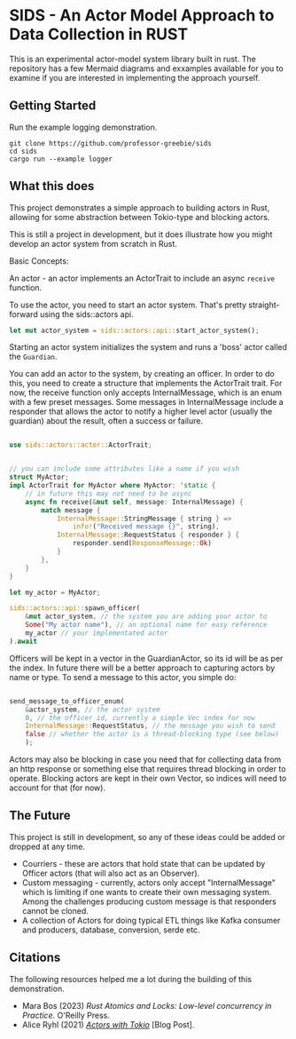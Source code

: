 # SIDS - An Actor Model Approach to Data Collection in RUST

This is an experimental actor-model system library built in rust. The repository has a few Mermaid diagrams 
and exxamples available for you to examine if you are interested in implementing the approach yourself.

## Getting Started

Run the example logging demonstration.

```
git clone https://github.com/professor-greebie/sids
cd sids
cargo run --example logger
```

## What this does

This project demonstrates a simple approach to building actors in Rust, allowing for some abstraction between Tokio-type and blocking actors.

This is still a project in development, but it does illustrate how you might develop an actor system from scratch in Rust.

Basic Concepts:

An actor - an actor implements an ActorTrait to include an async `receive` function.

To use the actor, you need to start an actor system. That's pretty straight-forward
using the sids::actors api.

```rust 
let mut actor_system = sids::actors::api::start_actor_system();
```

Starting an actor system initializes the system and runs a 'boss' actor called the `Guardian`.

You can add an actor to the system, by creating an officer. In order to do this, you need to create a structure that implements the ActorTrait trait. For now, the receive function only accepts InternalMessage, which is an enum with a few preset messages. Some messages in InternalMessage include a responder that allows the actor
to notify a higher level actor (usually the guardian) about the result, often a success or failure.

```rust

use sids::actors::actor::ActorTrait;


// you can include some attributes like a name if you wish
struct MyActor;
impl ActorTrait for MyActor where MyActor: 'static {
    // in future this may not need to be async
    async fn receive(&mut self, message: InternalMessage) {
        match message {
            InternalMessage::StringMessage { string } => 
                info!("Received message {}", string),
            InternalMessage::RequestStatus { responder } {
                responder.send(ResponseMessage::Ok)
            }
        },
    }
}

let my_actor = MyActor;

sids::actors::api::spawn_officer(
    &mut actor_system, // the system you are adding your actor to
    Some("My actor name"), // an optional name for easy reference
    my_actor // your implementated actor
).await
```

Officers will be kept in a vector in the GuardianActor, so its id will be as per the index.
In future there will be a better approach to capturing actors by name or type. To send a message to this 
actor, you simple do:

```rust

send_message_to_officer_enum(
    &actor_system, // the actor system
    0, // the officer id, currently a simple Vec index for now
    InternalMessage::RequestStatus, // the message you wish to send
    false // whether the actor is a thread-blocking type (see below)
    );

```

Actors may also be blocking in case you need that for collecting data from an http response or something else 
that requires thread blocking in order to operate. Blocking actors are kept in their own Vector, so 
indices will need to account for that (for now).

## The Future

This project is still in development, so any of these ideas could be added or dropped at any time.

- Courriers - these are actors that hold state that can be updated by Officer actors (that will also act as an Observer).
- Custom messaging - currently, actors only accept "InternalMessage" which is limiting if one wants to create their own messaging system. Among the challenges producing custom message is that responders cannot be 
cloned.
- A collection of Actors for doing typical ETL things like Kafka consumer and producers, database, conversion, 
serde etc.

## Citations

The following resources helped me a lot during the building of this demonstration.


- Mara Bos (2023) *Rust Atomics and Locks: Low-level concurrency in Practice.* O'Reilly Press.
- Alice Ryhl (2021) [*Actors with Tokio*](https://ryhl.io/blog/actors-with-tokio/) [Blog Post].